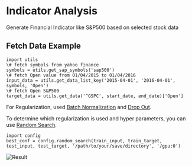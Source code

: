 # Indicator Analysis
Generate Financial Indicator like S&P500 based on selected stock data


## Fetch Data Example
```
import utils 
\# fetch symbols from yahoo finance
symbols = utils.get_sap_symbols('sap500')
\# fetch Open value from 01/04/2015 to 01/04/2016
input_data = utils.get_data_list_key('2015-04-01', '2016-04-01', symbols, 'Open')
\# fetch Open S&P500
target_data = utils.get_data('^GSPC', start_date, end_date)['Open']
```

For Regularization, used [Batch Normalization](https://arxiv.org/pdf/1502.03167v3.pdf) and [Drop Out](https://www.cs.toronto.edu/~hinton/absps/JMLRdropout.pdf).

To determine which regularization is used and hyper parameters, you can use [Random Search](http://www.jmlr.org/papers/volume13/bergstra12a/bergstra12a.pdf).
```
import config
best_conf = config.random_search(train_input, train_target, test_input, test_target, '/path/to/your/save/directory', '/gpu:0')
```

![Result](https://github.com/jjakimoto/Indicator_Analysis/blob/master/assets/compare.jpg)